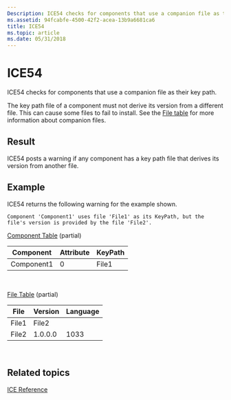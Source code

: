 ```yaml
---
Description: ICE54 checks for components that use a companion file as their key path.
ms.assetid: 94fcabfe-4500-42f2-acea-13b9a6681ca6
title: ICE54
ms.topic: article
ms.date: 05/31/2018
---
```


# ICE54

ICE54 checks for components that use a companion file as their key path.

The key path file of a component must not derive its version from a different file. This can cause some files to fail to install. See the [File table](file-table.md) for more information about companion files.

## Result

ICE54 posts a warning if any component has a key path file that derives its version from another file.

## Example

ICE54 returns the following warning for the example shown.

``` syntax
Component 'Component1' uses file 'File1' as its KeyPath, but the file's version is provided by the file 'File2'.
```

[Component Table](component-table.md) (partial)



| Component  | Attribute | KeyPath |
|------------|-----------|---------|
| Component1 | 0         | File1   |



 

[File Table](file-table.md) (partial)



| File  | Version | Language |
|-------|---------|----------|
| File1 | File2   |          |
| File2 | 1.0.0.0 | 1033     |



 

## Related topics

<dl> <dt>

[ICE Reference](ice-reference.md)
</dt> </dl>

 

 



